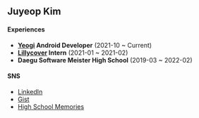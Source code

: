## Juyeop Kim

#### Experiences
- **<a href="https://gccompany.co.kr/" target="_blank">Yeogi</a> Android Developer** (2021-10 ~ Current)
- **<a href="https://lillycover.ai/" target="_blank">Lillycover</a> Intern** (2021-01 ~ 2021-02)
- **Daegu Software Meister High School** (2019-03 ~ 2022-02)

#### SNS
- <a href="https://www.linkedin.com/in/%EC%A3%BC%EC%97%BD-%EA%B9%80-0807a3272/" target="_blank">LinkedIn</a>
- <a href="https://gist.github.com/juyeop03" target="_blank">Gist</a>
- <a href="https://blog.naver.com/kjy13299" target="_blank">High School Memories</a>
